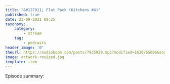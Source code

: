 ```yaml
---
title: "&#127911; Flat Pack (Kitchens #4)"
published: true
date: 23-09-2021 09:25
taxonomy:
    category:
        - stream
    tag:
        - podcasts
header_image: '0'
theurl: https://audioboom.com/posts/7935929.mp3?modified=1630765006&source=rss&stitched=1
image: artwork-resized.jpg
template: item
--- 
```

Episode summary: 
